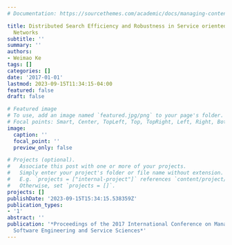 ```yaml
---
# Documentation: https://sourcethemes.com/academic/docs/managing-content/

title: Distributed Search Efficiency and Robustness in Service oriented Multi-agent
  Networks
subtitle: ''
summary: ''
authors:
- Weimao Ke
tags: []
categories: []
date: '2017-01-01'
lastmod: 2023-09-15T11:34:15-04:00
featured: false
draft: false

# Featured image
# To use, add an image named `featured.jpg/png` to your page's folder.
# Focal points: Smart, Center, TopLeft, Top, TopRight, Left, Right, BottomLeft, Bottom, BottomRight.
image:
  caption: ''
  focal_point: ''
  preview_only: false

# Projects (optional).
#   Associate this post with one or more of your projects.
#   Simply enter your project's folder or file name without extension.
#   E.g. `projects = ["internal-project"]` references `content/project/deep-learning/index.md`.
#   Otherwise, set `projects = []`.
projects: []
publishDate: '2023-09-15T15:34:15.538359Z'
publication_types:
- '1'
abstract: ''
publication: '*Proceedings of the 2017 International Conference on Management Engineering,
  Software Engineering and Service Sciences*'
---
```

